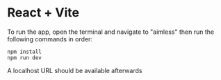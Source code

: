 # React + Vite

To run the app, open the terminal and navigate to "aimless" then run the following commands in order:
```
npm install
npm run dev
```
A localhost URL should be available afterwards
